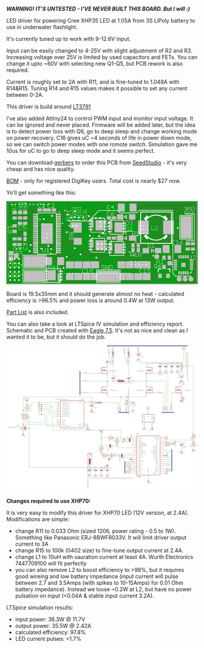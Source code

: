 ***WARNING! IT'S UNTESTED - I'VE NEVER BUILT THIS BOARD. But I will :)***

LED driver for powering Cree XHP35 LED at 1.05A from 3S LiPoly battery to use in underwater flashlight.

It's currently tuned up to work with 9-12.6V input.

Input can be easily changed to 4-25V with slight adjustment of R2 and R3. Increasing voltage over 25V is limited by used capacitors and FETs. You can change it upto ~60V with selecting new Q1-Q5, but PCB rework is also required.

Current is roughly set to 2A with R11, and is fine-tuned to 1.048A with R14&R15. Tuning R14 and R15 values makes it possible to set any current between 0-2A.

This driver is build around [LT3791](http://www.linear.com/product/LT3791)

I've also added Attiny24 to control PWM input and monitor input voltage. It can be ignored and never placed. Firmware will be added later, but the idea is to detect power loss with Q6, go to deep sleep and change working mode on power recovery. C16 gives uC ~4 seconds of life in power down mode, so we can switch power modes with one romote switch. Simulation gave me 10us for uC to go to deep sleep mode and it seems perfect.

You can download [gerbers](binaries/led_driver_12v_1a.zip?raw=true) to order this PCB from [SeedStudio](http://www.seeedstudio.com/service/index.php?r=pcb) - it's very cheap and has nice quality.

[BOM](https://www.digikey.com/classic/RegisteredUser/BOMBillOfMaterials.aspx?path=1&exist=1&id=3307608) - only for registered DigiKey users. Total cost is nearly $27 now.


Yo'll get something like this:

![top](binaries/top.png)

Board is 19.5x35mm and it should generate almost no heat - calculated efficiency is >96.5% and power loss is around 0.4W at 13W output.

[Part List](part_list.txt?raw=true) is also included.

You can also take a look at LTSpice IV simulation and efficiency report. Schematic and PCB created with [Eagle 7.5](http://www.cadsoftusa.com/). It's not as nice and clean as I wanted it to be, but it should do the job.

![top](binaries/schematic.png)


**Changes required to use XHP70:**

It is very easy to modify this driver for XHP70 LED (12V version, at 2.4A). Modifications are simple:

* change R11 to 0.033 Ohm (sized 1206, power rating - 0.5 to 1W). Something like Panasonic ERJ-8BWFR033V. It will limit driver output current to 3A
* change R15 to 100k (0402 size) to fine-tune output current at 2.4A.
* change L1 to 10uH with sauration current at least 4A. Wurth Electronics 7447709100 will fit perfectly
* you can also remove L2 to boost efficiency to >98%, but it requires good wireing and low battery impedance (input current will pulse between 2.7 and 3.5Amps (with spikes to 10-15Amps) for 0.01 Ohm battery impedance). Instead we loose ~0.2W at L2, but have no power pulsation on input (<0.04A & stable input current 3.2A).

LTSpice simulation results:

* input power: 36.3W @ 11.7V
* output power: 35.5W @ 2.42A
* calculated efficiency: 97.8%
* LED current pulses: <1.7%

